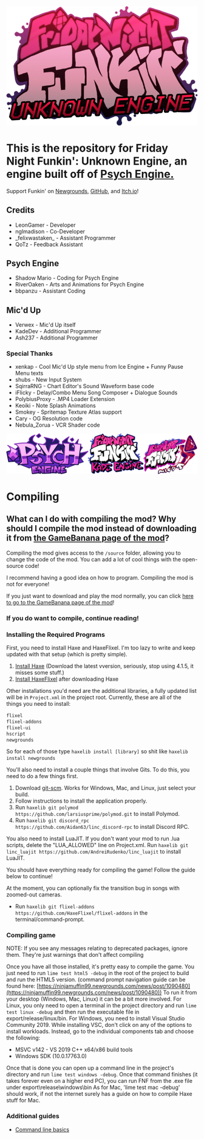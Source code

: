 <p align="center">
	<a href="https://github.com/LeonGamerPS4/UnknownEngine/blob/main/assets/preload/images/titlelogo.png" target="_blank"><img src="/assets/preload/images/titlelogo.png"></a>
</p>

# This is the repository for Friday Night Funkin': Unknown Engine, an engine built off of [Psych Engine.](https://github.com/ShadowMario/FNF-PsychEngine)

Support Funkin' on [Newgrounds](https://www.newgrounds.com/portal/view/770371), [GitHub](https://github.com/ninjamuffin99/Funkin), and [Itch.io](https://ninja-muffin24.itch.io/funkin)!
 
## Credits
* LeonGamer - Developer
* nglmadison - Co-Developer
* \_felixwastaken_ - Assistant Programmer
* QoTz - Feedback Assistant

## Psych Engine
* Shadow Mario - Coding for Psych Engine
* RiverOaken - Arts and Animations for Psych Engine
* bbpanzu - Assistant Coding

## Mic'd Up
* Verwex - Mic'd Up itself
* KadeDev - Additional Programmer
* Ash237 - Additional Programmer

### Special Thanks
* xenkap - Cool Mic'd Up style menu from Ice Engine + Funny Pause Menu texts
* shubs - New Input System
* SqirraRNG - Chart Editor's Sound Waveform base code
* iFlicky - Delay/Combo Menu Song Composer + Dialogue Sounds
* PolybiusProxy - .MP4 Loader Extension
* Keoiki - Note Splash Animations
* Smokey - Spritemap Texture Atlas support
* Cary - OG Resolution code
* Nebula_Zorua - VCR Shader code

<p align="center">
	<a href="https://github.com/LeonGamerPS4/UnknownEngine/blob/main/assets/preload/images/intrologo.png" target="_blank"><img src="/assets/preload/images/intrologo.png"></a>
</p>
 
# Compiling

## What can I do with compiling the mod? Why should I compile the mod instead of downloading it from [the GameBanana page of the mod](https://gamebanana.com/mods/383504)?

Compiling the mod gives access to the `/source` folder, allowing you to change the code of the mod. You can add a lot of cool things with the open-source code!

I recommend having a good idea on how to program. Compiling the mod is not for everyone!

If you just want to download and play the mod normally, you can click [here to go to the GameBanana page of the mod](https://gamebanana.com/mods/383504)!

### **If you do want to compile, continue reading!**

### Installing the Required Programs

First, you need to install Haxe and HaxeFlixel. I'm too lazy to write and keep updated with that setup (which is pretty simple). 
1. [Install Haxe](https://haxe.org/download/) (Download the latest vversion, seriously, stop using 4.1.5, it misses some stuff.)
2. [Install HaxeFlixel](https://haxeflixel.com/documentation/install-haxeflixel/) after downloading Haxe

Other installations you'd need are the additional libraries, a fully updated list will be in `Project.xml` in the project root. Currently, these are all of the things you need to install:
```
flixel
flixel-addons
flixel-ui
hscript
newgrounds
```
So for each of those type `haxelib install [library]` so shit like `haxelib install newgrounds`

You'll also need to install a couple things that involve Gits. To do this, you need to do a few things first.
1. Download [git-scm](https://git-scm.com/downloads). Works for Windows, Mac, and Linux, just select your build.
2. Follow instructions to install the application properly.
3. Run `haxelib git polymod https://github.com/larsiusprime/polymod.git` to install Polymod.
4. Run `haxelib git discord_rpc https://github.com/Aidan63/linc_discord-rpc` to install Discord RPC.

You also need to install LuaJIT. If you don't want your mod to run .lua scripts, delete the "LUA_ALLOWED" line on Project.xml.
Run `haxelib git linc_luajit https://github.com/AndreiRudenko/linc_luajit` to install LuaJIT.

You should have everything ready for compiling the game! Follow the guide below to continue!

At the moment, you can optionally fix the transition bug in songs with zoomed-out cameras.
- Run `haxelib git flixel-addons https://github.com/HaxeFlixel/flixel-addons` in the terminal/command-prompt.

### Compiling game
NOTE: If you see any messages relating to deprecated packages, ignore them. They're just warnings that don't affect compiling

Once you have all those installed, it's pretty easy to compile the game. You just need to run `lime test html5 -debug` in the root of the project to build and run the HTML5 version. (command prompt navigation guide can be found here: [https://ninjamuffin99.newgrounds.com/news/post/1090480](https://ninjamuffin99.newgrounds.com/news/post/1090480))
To run it from your desktop (Windows, Mac, Linux) it can be a bit more involved. For Linux, you only need to open a terminal in the project directory and run `lime test linux -debug` and then run the executable file in export/release/linux/bin. For Windows, you need to install Visual Studio Community 2019. While installing VSC, don't click on any of the options to install workloads. Instead, go to the individual components tab and choose the following:
* MSVC v142 - VS 2019 C++ x64/x86 build tools
* Windows SDK (10.0.17763.0)

Once that is done you can open up a command line in the project's directory and run `lime test windows -debug`. Once that command finishes (it takes forever even on a higher end PC), you can run FNF from the .exe file under export\release\windows\bin
As for Mac, 'lime test mac -debug' should work, if not the internet surely has a guide on how to compile Haxe stuff for Mac.

### Additional guides

- [Command line basics](https://ninjamuffin99.newgrounds.com/news/post/1090480)

 
